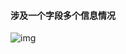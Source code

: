 #### 涉及一个字段多个信息情况

![img](file:///C:/Users/62624/Documents/WXWork/1688850327049427/Cache/Image/2021-07/企业微信截图_16251062024958.png)